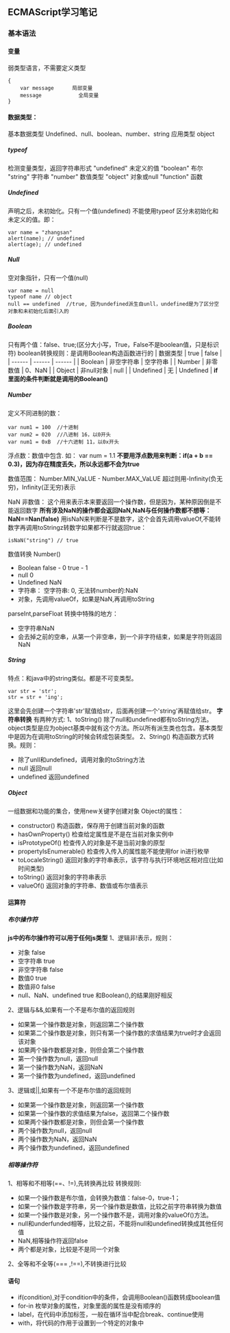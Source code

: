 ## ECMAScript学习笔记
### 基本语法
#### 变量
弱类型语言，不需要定义类型
```
{
    var message      局部变量
    message            全局变量
}
```
#### 数据类型：
 基本数据类型 Undefined、null、boolean、number、string
 应用类型  object
##### typeof  
检测变量类型，返回字符串形式
"undefined"  未定义的值
"boolean"  布尔
"string"  字符串
"number"  数值类型
"object"  对象或null
"function"  函数
##### Undefined
声明之后，未初始化。只有一个值(undefined)
不能使用typeof 区分未初始化和未定义的值。即：
```
var name = "zhangsan"
alert(name); // undefined
alert(age); // undefined
```
##### Null
空对象指针，只有一个值(null)
```
var name = null
typeof name // object
null == undefined  //true, 因为undefined派生自unll，undefined是为了区分空对象和未初始化后面引入的
```
##### Boolean
只有两个值：false、true;(区分大小写，True，False不是boolean值，只是标识符)
boolean转换规则：是调用Boolean构造函数进行的
| 数据类型 | true | false |
| ------ | ------ | ------ |
| Boolean | 非空字符串 | 空字符串 |
| Number | 非零数值 | 0、NaN |
| Object | 非null对象 | null |
| Undefined | 无 | Undefined |
**if里面的条件判断就是调用的Boolean()**

##### Number
定义不同进制的数：
```
var num1 = 100  //十进制
var num2 = 020  //八进制 16，以0开头
var num1 = 0xB  //十六进制 11，以0x开头
```
浮点数：数值中包含.
如： var num = 1.1
**不要用浮点数用来判断：if(a + b == 0.3)，因为存在精度丢失，所以永远都不会为true**

数值范围：
Number.MIN_VaLUE - Number.MAX_VaLUE
超过则用-Infinity(负无穷)，Infinity(正无穷)表示

NaN  非数值：
这个用来表示本来要返回一个操作数，但是因为，某种原因倒是不能返回数字
**所有涉及NaN的操作都会返回NaN,NaN与任何操作数都不想等：NaN==Nan(false)**
用isNaN来判断是不是数字，这个会首先调用valueOf,不能转数字再调用toStringz转数字如果都不行就返回true： 
```
isNaN("string") // true
```
数值转换
Number()
-  Boolean  false - 0 true - 1
-  null 0
-  Undefined  NaN
-  字符串： 空字符串: 0, 无法转number的:NaN
-  对象，先调用valueOf，如果是NaN,再调用toString

parseInt,parseFloat 转换中特殊的地方：

- 空字符串NaN
- 会去掉之前的空串，从第一个非空串，到一个非字符结束，如果是字符则返回NaN 

##### String
特点：和java中的string类似。都是不可变类型。
```
var str = 'str';
str = str + 'ing';
```
这里会先创建一个字符串'str'赋值给str，后面再创建一个'string'再赋值给str。
**字符串转换**
有两种方式: 
1、toString()
除了null和undefined都有toString方法。object类型是应为object基类中就有这个方法。所以所有派生类也包含。基本类型中是因为在调用toString的时候会转成包装类型。
2、String()
构造函数方式转换。规则：

- 除了unll和undefined，调用对象的toString方法 
- null  返回null
- undefined 返回undefined

##### Object
一组数据和功能的集合，使用new关键字创建对象
Object的属性：

- constructor() 构造函数，保存用于创建当前对象的函数
- hasOwnProperty()  检查给定属性是不是在当前对象实例中
- isPrototypeOf()   检查传入的对象是不是当前对象的原型
- propertyIsEnumerable()  检查传入传入的属性能不能使用for in进行枚举
- toLocaleString()  返回对象的字符串表示，该字符与执行环境地区相对应(比如时间类型)
- toString() 返回对象的字符串表示
- valueOf()  返回对象的字符串、数值或布尔值表示

#### 运算符
##### 布尔操作符
**js中的布尔操作符可以用于任何js类型**
1、逻辑非!表示，规则：

- 对象      false
- 空字符串  true
- 非空字符串 false
- 数值0  true
- 数值非0 false
- null、NaN、undefined true
和Boolean(),的结果刚好相反

2、逻辑与&&,如果有一个不是布尔值的返回规则

- 如果第一个操作数是对象，则返回第二个操作数
- 如果第二个操作数是对象，则只有第一个操作数的求值结果为true时才会返回该对象
- 如果两个操作数都是对象，则但会第二个操作数
- 第一个操作数为null，返回null
- 第一个操作数为NaN，返回NaN
- 第一个操作数为undefined，返回undefined

3、逻辑或||,如果有一个不是布尔值的返回规则

- 如果第一个操作数是对象，则返回第一个操作数
- 如果第一个操作数的求值结果为false，返回第二个操作数
- 如果两个操作数都是对象，则但会第一个操作数
- 两个操作数为null，返回null
- 两个操作数为NaN，返回NaN
- 两个操作数为undefined，返回undefined

##### 相等操作符
1、相等和不相等(==、!=),先转换再比较
转换规则:

- 如果一个操作数是布尔值，会转换为数值：false-0，true-1；
- 如果一个操作数是字符串，另一个操作数是数值，比较之前字符串转换为数值
- 如果一个操作数是对象，另一个操作数不是，调用对象的valueOf()方法。
- null和underfunded相等，比较之前，不能将null和undefined转换成其他任何值
- NaN,相等操作符返回false
- 两个都是对象，比较是不是同一个对象

2、全等和不全等(=== ,!==),不转换进行比较

#### 语句

- if(condition),对于condition中的条件，会调用Boolean()函数转成boolean值
- for-in 枚举对象的属性，对象里面的属性是没有顺序的
- label，在代码中添加标签，一般在循环当中配合break、continue使用
- with，将代码的作用于设置到一个特定的对象中
